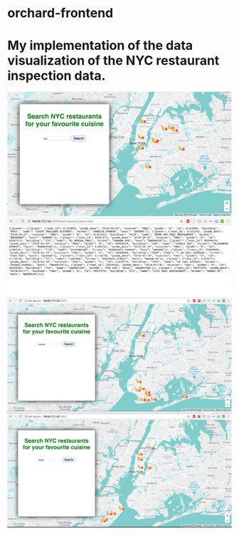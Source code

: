 # orchard-frontend

# My implementation of the data visualization of the NYC restaurant inspection data.
![Top 10 places on the map for Thai cuisine](https://github.com/AlexLoyko/orchard-frontend/blob/master/pic1.png)
![Backend Response on Thai](https://github.com/AlexLoyko/orchard-frontend/blob/master/pic2.png)
![Top 10 places on the map for Russian cuisine](https://github.com/AlexLoyko/orchard-frontend/blob/master/pic3.png)
![Top 10 places on the map for Italian cuisine](https://github.com/AlexLoyko/orchard-frontend/blob/master/pic4.png)
